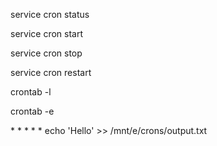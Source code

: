 

service cron status

service cron start

service cron stop

service cron restart



<!-- List all cron jobs -->
crontab -l

<!-- To add a cron job -->

crontab -e

\* * * * * echo 'Hello' >> /mnt/e/crons/output.txt